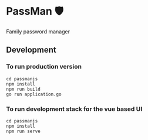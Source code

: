 # PassMan :shield:
Family password manager

## Development

### To run production version
```
cd passmanjs
npm install
npm run build
go run application.go
```

### To run development stack for the vue based UI
```
cd passmanjs
npm install
npm run serve
```
